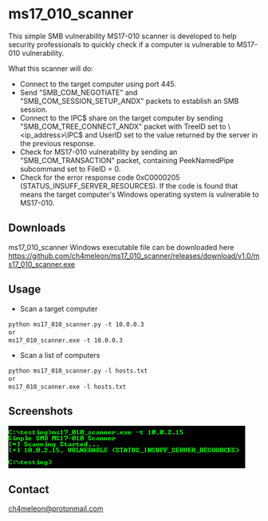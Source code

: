 # ms17_010_scanner

This simple SMB vulnerability MS17-010 scanner is developed to help security professionals to quickly check if a computer is vulnerable
to MS17-010 vulnerability.

What this scanner will do:
* Connect to the target computer using port 445.
* Send "SMB_COM_NEGOTIATE" and "SMB_COM_SESSION_SETUP_ANDX" packets to establish an SMB session.
* Connect to the IPC$ share on the target computer by sending "SMB_COM_TREE_CONNECT_ANDX" packet with TreeID set
to \\<ip_address>\IPC$ and UserID set to the value returned by the server in the previous response.
* Check for MS17-010 vulnerability by sending an "SMB_COM_TRANSACTION" packet, containing PeekNamedPipe subcommand set to FileID = 0.
* Check for the error response code 0xC0000205 (STATUS_INSUFF_SERVER_RESOURCES). If the code is found that means the target computer's Windows operating system is vulnerable to MS17-010.

## Downloads
ms17_010_scanner Windows executable file can be downloaded here
https://github.com/ch4meleon/ms17_010_scanner/releases/download/v1.0/ms17_010_scanner.exe

## Usage
* Scan a target computer
```
python ms17_010_scanner.py -t 10.0.0.3
or
ms17_010_scanner.exe -t 10.0.0.3
```

* Scan a list of computers
```
python ms17_010_scanner.py -l hosts.txt
or
ms17_010_scanner.exe -l hosts.txt
```

## Screenshots
<img align="center" src="./1.PNG" alt="Screenshot #1" />

## Contact
ch4meleon@protonmail.com
